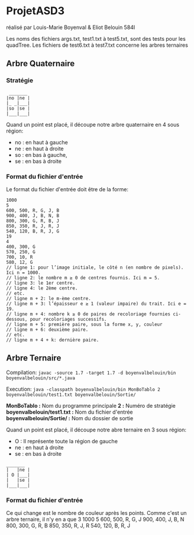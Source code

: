 # ProjetASD3
réalisé par Louis-Marie Boyenval & Eliot Belouin 584I


Les noms des fichiers args.txt, test1.txt à test5.txt, sont des tests pour les quadTree. Les fichiers de test6.txt à test7.txt concerne les arbres ternaires

## Arbre Quaternaire

### Stratégie
```
 _______
|no |ne |
|_ _|___|
|so |se |
|___|___|
```

Quand un point est placé, il découpe notre arbre quaternaire en 4 sous région:
- no : en haut à gauche
- ne : en haut à droite
- so : en bas à gauche,
- se : en bas à droite


### Format du fichier d'entrée

Le format du fichier d'entrée doit être de la forme:
```
1000
5
600, 500, R, G, J, B
900, 400, J, B, N, B
800, 300, G, R, B, J
850, 350, R, J, R, J
540, 120, B, R, J, G
19
4
400, 300, G
570, 250, G
700, 10, R
580, 12, G
// ligne 1: pour l’image initiale, le côté n (en nombre de pixels). Ici n = 1000.
// ligne 2: le nombre m ≥ 0 de centres fournis. Ici m = 5.
// ligne 3: le 1er centre.
// ligne 4: le 2ème centre.
// etc.
// ligne m + 2: le m-ème centre.
// ligne m + 3: l’épaisseur e ≥ 1 (valeur impaire) du trait. Ici e = 19.
// ligne m + 4: nombre k ≥ 0 de paires de recoloriage fournies ci-dessous, pour recoloriages successifs.
// ligne m + 5: première paire, sous la forme x, y, couleur
// ligne m + 6: deuxième paire.
// etc.
// ligne m + 4 + k: dernière paire.
```


## Arbre Ternaire

Compilation:
```javac -source 1.7 -target 1.7 -d boyenvalbelouin/bin boyenvalbelouin/src/*.java```

Execution:
```java -classpath boyenvalbelouin/bin MonBoTablo 2 boyenvalbelouin/test1.txt boyenvalbelouin/Sortie/```


**MonBoTablo :** Nom du programme principale
**2 :** Numéro de stratégie
**boyenvalbelouin/test1.txt :** Nom du fichier d'entrée
**boyenvalbelouin/Sortie/ :** Nom du dossier de sortie

Quand un point est placé, il découpe notre abre ternaire en 3 sous région:
- O : Il représente toute la région de gauche
- ne : en haut à droite
- se : en bas à droite
 ```
 _______
|   |ne |
| O |___|
|   |se |
|___|___|
```
### Format du fichier d'entrée

Ce qui change est le nombre de couleur après les points. Comme c'est un arbre ternaire, il n'y en a que 3
1000
5
600, 500, R, G, J
900, 400, J, B, N
800, 300, G, R, B
850, 350, R, J, R
540, 120, B, R, J
